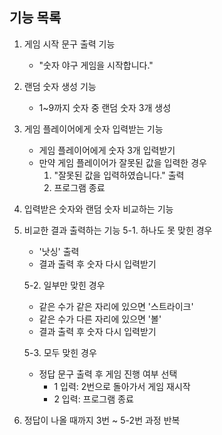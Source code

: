 ## 기능 목록 
1. 게임 시작 문구 출력 기능 
    * "숫자 야구 게임을 시작합니다."
2. 랜덤 숫자 생성 기능 
    * 1~9까지 숫자 중 랜덤 숫자 3개 생성 
3. 게임 플레이어에게 숫자 입력받는 기능 
    * 게임 플레이어에게 숫자 3개 입력받기 
    * 만약 게임 플레이어가 잘못된 값을 입력한 경우 
      1. "잘못된 값을 입력하였습니다." 출력 
      2. 프로그램 종료 
4. 입력받은 숫자와 랜덤 숫자 비교하는 기능 
5. 비교한 결과 출력하는 기능
    5-1. 하나도 못 맞힌 경우 
    * '낫싱' 출력 
    * 결과 출력 후 숫자 다시 입력받기 
  
    5-2. 일부만 맞힌 경우 
    * 같은 수가 같은 자리에 있으면 '스트라이크' 
    * 같은 수가 다른 자리에 있으면 '볼' 
    * 결과 출력 후 숫자 다시 입력받기 
    
    5-3. 모두 맞힌 경우 
    * 정답 문구 출력 후 게임 진행 여부 선택 
      * 1 입력: 2번으로 돌아가서 게임 재시작 
      * 2 입력: 프로그램 종료
5. 정답이 나올 때까지 3번 ~ 5-2번 과정 반복 